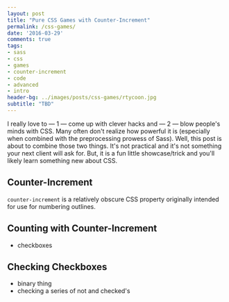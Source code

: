 ```yaml
---
layout: post
title: "Pure CSS Games with Counter-Increment"
permalink: /css-games/
date: '2016-03-29'
comments: true
tags:
- sass
- css
- games
- counter-increment
- code
- advanced
- intro
header-bg: ../images/posts/css-games/rtycoon.jpg
subtitle: "TBD"
---
```


I really love to &mdash; 1 &mdash; come up with clever hacks and &mdash; 2 &mdash; blow people's minds with CSS. Many often don't realize how powerful it is (especially when combined with the preprocessing prowess of Sass). Well, this post is about to combine those two things. It's not practical and it's not something your next client will ask for. But, it is a fun little showcase/trick and you'll likely learn something new about CSS.

## Counter-Increment

`counter-increment` is a relatively obscure CSS property originally intended for use for numbering outlines.

## Counting with Counter-Increment

- checkboxes

## Checking Checkboxes

- binary thing
- checking a series of not and checked's